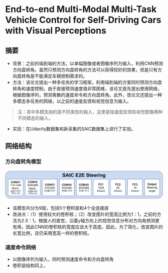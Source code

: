 # End-to-end Multi-Modal Multi-Task Vehicle Control for Self-Driving Cars with Visual Perceptions
## 摘要
* 背景：之前的端到端的方法，以单幅图像或者图像序列为输入，利用CNN预测方向盘转角。虽然只预测方向盘转角的方法可以获得较好的效果，但是只有方向盘转角是不能满足车辆控制需求的。
* 方法：该论文提出一种多任务的学习框架，利用端到端的方案同时预测方向盘转角和速度控制。由于直接预测速度值非常困难，该论文首先提出使用网络，根据图像序列，预测离散的速度命令和方向盘转角。此外，改论文还提出一种多模态多任务的网络，以之前的速度反馈和视觉信息为输入。
> 注：其中多模态指的是不同类型的输入，这里是指速度反馈和视觉图像两种不同模态的输入。
* 实验：在Udacity数据集和新采集的SAIC数据集上进行了实验。

## 网络结构
### 方向盘转角模型

![](https://github.com/sgding/Paper-list/blob/master/planning/end-to-end/pictures/steering-image.png) 

* 该模型共分为9层，包括5个卷积层和4个全连接层
* 改进点：（1）使用较大的卷积核；（2）改变图片的宽高比例为1：1，之前的方法为2.5：1。根据人的直觉，沿着y轴方向上的视觉信息分布对方向角预测更有用，因此CNN的卷积核的宽度应该大于高度。因此，为了简化，改变图片的长宽比例，且仍采用宽高一样的卷积核。

### 速度命令网络

* 以图像序列为输入，同时预测速度命令和方向盘转角
* 卷积层结构同上，
